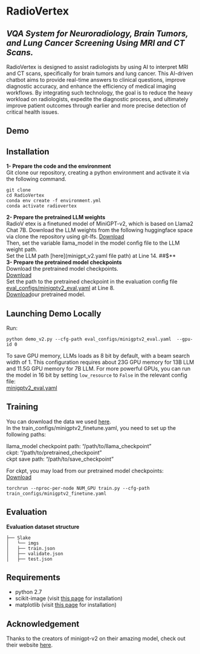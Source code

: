 <h1 class="code-line" data-line-start=0 data-line-end=1 ><a id="RadioVertex_0"></a>RadioVertex</h1>
<h2 class="code-line" data-line-start=1 data-line-end=2 ><a id="_VQA_System_for_Neuroradiology_Brain_Tumors_and_Lung_Cancer_Screening_Using_MRI_and_CT_Scans__1"></a><em>VQA System for Neuroradiology, Brain Tumors, and Lung Cancer Screening Using MRI and CT Scans.</em></h2>
<p class="has-line-data" data-line-start="2" data-line-end="3">RadioVertex is designed to assist radiologists by using AI to interpret MRI and CT scans, specifically for brain tumors and lung cancer. This AI-driven chatbot aims to provide real-time answers to clinical questions, improve diagnostic accuracy, and enhance the efficiency of medical imaging workflows. By integrating such technology, the goal is to reduce the heavy workload on radiologists, expedite the diagnostic process, and ultimately improve patient outcomes through earlier and more precise detection of critical health issues.</p>
<h2 class="code-line" data-line-start=3 data-line-end=4 ><a id="Demo_3"></a>Demo</h2>
<h2 class="code-line" data-line-start=5 data-line-end=6 ><a id="Installation_5"></a>Installation</h2>
<p class="has-line-data" data-line-start="6" data-line-end="8"><strong>1- Prepare the code and the environment</strong><br>
Git clone our repository, creating a python environment and activate it via the following command.</p>
<pre><code class="has-line-data" data-line-start="9" data-line-end="14" class="language-sh">git <span class="hljs-built_in">clone</span> 
<span class="hljs-built_in">cd</span> RadioVertex
conda env create <span class="hljs-operator">-f</span> environment.yml
conda activate radiovertex
</code></pre>
<p class="has-line-data" data-line-start="14" data-line-end="23"><strong>2- Prepare the pretrained LLM weights</strong><br>
RadioV etex is a finetuned model of MiniGPT-v2, which is based on Llama2 Chat 7B. Download the LLM weights from the following huggingface space via clone the repository using git-lfs. <a href="https://huggingface.co/meta-llama/Llama-2-7b-chat-hf/tree/main">Download</a><br>
Then, set the variable llama_model in the model config file to the LLM weight path.<br>
Set the LLM path [here](minigpt_v2.yaml file path) at Line 14. ##$**<br>
<strong>3- Prepare the pretrained model checkpoints</strong><br>
Download the pretrained model checkpoints.<br>
<a href="https://drive.google.com/file/d/1-uwRLa3xrD2h15UbdS8-gznx8UDH2zNY/view?usp=sharing">Download</a><br>
Set the path to the pretrained checkpoint in the evaluation config file <a href="https://github.com/RosolSharairh/RadioVertex/blob/main/eval_configs/minigptv2_eval.yaml">eval_configs/minigptv2_eval.yaml</a> at Line 8.<br>
<a href="https://drive.google.com/file/d/11nAPjEok8eAGGEG1N2vXo3kBLCg0WgUk/view">Download</a>our pretrained model.</p>
<h2 class="code-line" data-line-start=24 data-line-end=25 ><a id="Launching_Demo_Locally_24"></a>Launching Demo Locally</h2>
<p class="has-line-data" data-line-start="25" data-line-end="26">Run:</p>
<pre><code class="has-line-data" data-line-start="27" data-line-end="29" class="language-sh">python demo_v2.py --cfg-path <span class="hljs-built_in">eval</span>_configs/minigptv2_eval.yaml  --gpu-id <span class="hljs-number">0</span>
</code></pre>
<p class="has-line-data" data-line-start="29" data-line-end="31">To save GPU memory, LLMs loads as 8 bit by default, with a beam search width of 1. This configuration requires about 23G GPU memory for 13B LLM and 11.5G GPU memory for 7B LLM. For more powerful GPUs, you can run the model in 16 bit by setting <code>low_resource</code> to <code>False</code> in the relevant config file:<br>
<a href="https://github.com/RosolSharairh/RadioVertex/blob/main/eval_configs/minigptv2_eval.yaml">minigptv2_eval.yaml</a></p>
<h2 class="code-line" data-line-start=32 data-line-end=33 ><a id="Training_32"></a>Training</h2>
<p class="has-line-data" data-line-start="33" data-line-end="35">You can download the data we used <a href="https://www.med-vqa.com/slake/">here</a>.<br>
In the train_configs/minigptv2_finetune.yaml, you need to set up the following paths:</p>
<p class="has-line-data" data-line-start="36" data-line-end="39">llama_model checkpoint path: “/path/to/llama_checkpoint”<br>
ckpt: “/path/to/pretrained_checkpoint”<br>
ckpt save path: “/path/to/save_checkpoint”</p>
<p class="has-line-data" data-line-start="40" data-line-end="42">For ckpt, you may load from our pretrained model checkpoints:<br>
<a href="https://drive.google.com/file/d/1-uwRLa3xrD2h15UbdS8-gznx8UDH2zNY/view?usp=sharing">Download</a></p>
<pre><code class="has-line-data" data-line-start="43" data-line-end="45" class="language-sh">torchrun --nproc-per-node NUM_GPU train.py --cfg-path train_configs/minigptv2_finetune.yaml
</code></pre>
<h2 class="code-line" data-line-start=45 data-line-end=46 ><a id="Evaluation_45"></a>Evaluation</h2>
<p class="has-line-data" data-line-start="46" data-line-end="47"><strong>Evaluation dataset structure</strong></p>
<pre><code class="has-line-data" data-line-start="48" data-line-end="54" class="language-sh">├── Slake
│   └── imgs
│   ├── train.json
│   ├── validate.json
│   ├── test.json
</code></pre>
<h2 class="code-line" data-line-start=54 data-line-end=55 ><a id="Requirements_54"></a>Requirements</h2>
<ul>
<li class="has-line-data" data-line-start="55" data-line-end="56">python 2.7</li>
<li class="has-line-data" data-line-start="56" data-line-end="57">scikit-image (visit <a href="https://scikit-image.org/docs/stable/user_guide/install.html">this page</a> for installation)</li>
<li class="has-line-data" data-line-start="57" data-line-end="59">matplotlib (visit <a href="https://matplotlib.org/stable/users/installing/index.html">this page</a> for installation)</li>
</ul>
<h2 class="code-line" data-line-start=59 data-line-end=60 ><a id="Acknowledgement_59"></a>Acknowledgement</h2>
<p class="has-line-data" data-line-start="60" data-line-end="61">Thanks to the creators of minigpt-v2 on their amazing model, check out their website <a href="https://minigpt-4.github.io/">here</a>.</p>
